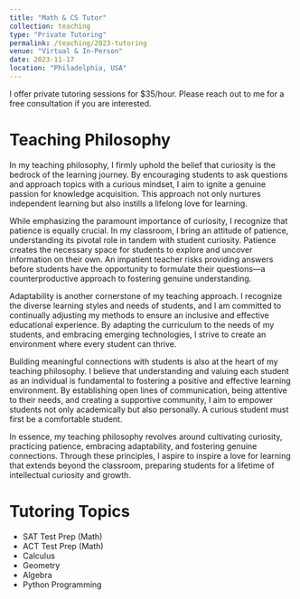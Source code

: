 ```yaml
---
title: "Math & CS Tutor"
collection: teaching
type: "Private Tutoring"
permalink: /teaching/2023-tutoring
venue: "Virtual & In-Person"
date: 2023-11-17
location: "Philadelphia, USA"
---
```


I offer private tutoring sessions for $35/hour. Please reach out to me for a free consultation if you are interested. 

Teaching Philosophy
======
In my teaching philosophy, I firmly uphold the belief that curiosity is the bedrock of the learning journey. By encouraging students to ask questions and approach topics with a curious mindset, I aim to ignite a genuine passion for knowledge acquisition. This approach not only nurtures independent learning but also instills a lifelong love for learning.

While emphasizing the paramount importance of curiosity, I recognize that patience is equally crucial. In my classroom, I bring an attitude of patience, understanding its pivotal role in tandem with student curiosity. Patience creates the necessary space for students to explore and uncover information on their own. An impatient teacher risks providing answers before students have the opportunity to formulate their questions—a counterproductive approach to fostering genuine understanding.

Adaptability is another cornerstone of my teaching approach. I recognize the diverse learning styles and needs of students, and I am committed to continually adjusting my methods to ensure an inclusive and effective educational experience. By adapting the curriculum to the needs of my students, and embracing emerging technologies, I strive to create an environment where every student can thrive.

Building meaningful connections with students is also at the heart of my teaching philosophy. I believe that understanding and valuing each student as an individual is fundamental to fostering a positive and effective learning environment. By establishing open lines of communication, being attentive to their needs, and creating a supportive community, I aim to empower students not only academically but also personally. A curious student must first be a comfortable student.

In essence, my teaching philosophy revolves around cultivating curiosity, practicing patience, embracing adaptability, and fostering genuine connections. Through these principles, I aspire to inspire a love for learning that extends beyond the classroom, preparing students for a lifetime of intellectual curiosity and growth.

Tutoring Topics
======
- SAT Test Prep (Math)
- ACT Test Prep (Math)
- Calculus
- Geometry
- Algebra
- Python Programming
